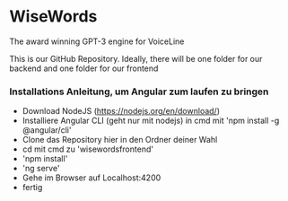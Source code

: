 # WiseWords
The award winning GPT-3 engine for VoiceLine

This is our GitHub Repository.
Ideally, there will be one folder for our backend and one folder for our frontend


### Installations Anleitung, um Angular zum laufen zu bringen ###
- Download NodeJS (https://nodejs.org/en/download/)
- Installiere Angular CLI (geht nur mit nodejs) in cmd mit 'npm install -g @angular/cli'
- Clone das Repository hier in den Ordner deiner Wahl
- cd mit cmd zu 'wisewordsfrontend'
- 'npm install'
- 'ng serve'
- Gehe im Browser auf Localhost:4200
- fertig

